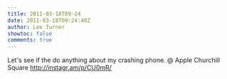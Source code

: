 ```yaml
---
title: 2011-03-18T09-24
date: 2011-03-18T09:24:40Z
author: Lee Turner
showtoc: false
comments: true
---
```


Let's see if the do anything about my crashing phone.   @ Apple Churchill Square http://instagr.am/p/CU0mR/

